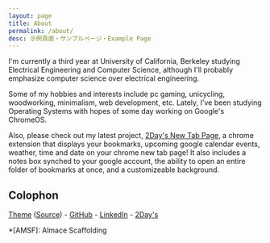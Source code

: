 ```yaml
---
layout: page
title: About
permalink: /about/
desc: 示例頁面・サンプルページ・Example Page
---
```


I'm currently a third year at University of California, Berkeley studying Electrical Engineering and Computer Science, although I'll probably emphasize computer science over electrical engineering.

Some of my hobbies and interests include pc gaming, unicycling, woodworking, minimalism, web development, etc.  Lately, I've been studying Operating Systems with hopes of some day working on Google's ChromeOS.

Also, please check out my latest project, [2Day's New Tab Page](https://chrome.google.com/webstore/detail/2days-new-tab/mnfdbhnkhijiebcpcfobpfjdhfejjkem?authuser=1), a chrome extension that displays your bookmarks, upcoming google calendar events, weather, time and date on your chrome new tab page!  It also includes a notes box synched to your google account, the ability to open an entire folder of bookmarks at once, and a customizeable background.

## Colophon

[Theme](https://sparanoid.com/lab/amsf/) ([Source](https://github.com/sparanoid/sparanoid.com)) -
[GitHub](https://nnt1054.github.com/) -
[LinkedIn](https://www.linkedin.com/in/neil-toledo-65a215137/) -
[2Day's](https://chrome.google.com/webstore/detail/2days-new-tab/mnfdbhnkhijiebcpcfobpfjdhfejjkem?authuser=1)

*[AMSF]: Almace Scaffolding
